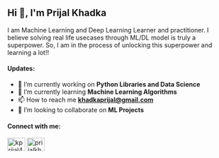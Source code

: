 

## Hi 👋, I'm Prijal Khadka
I am Machine Learning and Deep Learning Learner and practitioner. I believe solving real life usecases through ML/DL model is truly a superpower. So, I am in the process of unlocking this superpower and learning a lot!! 

#### Updates:
- 🔭 I’m currently working on **Python Libraries and Data Science**
- 🌱 I’m currently learning **Machine Learning Algorithms**
- 📫 How to reach me **khadkaprijal@gmail.com**
- 👯 I’m looking to collaborate on **ML Projects**


#### Connect with me:
<p align="left">
<a href="https://twitter.com/kprijal4" target="blank"><img align="center" src="https://raw.githubusercontent.com/rahuldkjain/github-profile-readme-generator/master/src/images/icons/Social/twitter.svg" alt="kprijal4" height="30" width="40" /></a>
<a href="www.linkedin.com/in/prijalkhadka" target="blank"><img align="center" src="https://raw.githubusercontent.com/rahuldkjain/github-profile-readme-generator/master/src/images/icons/Social/linked-in-alt.svg" alt="prijalkhadka" height="30" width="40" /></a>
</p>

